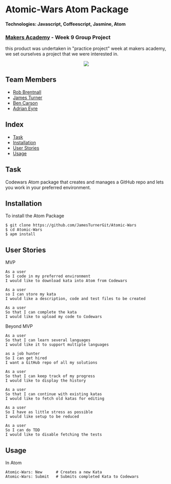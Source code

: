 # Atomic-Wars Atom Package
#### Technologies: Javascript, Coffeescript, Jasmine, Atom
### [Makers Academy](http://www.makersacademy.com) - Week 9 Group Project
this product was undertaken in "practice project" week at makers academy, we set ourselves a project that we were interested in.
<p align="center">
  <img src="https://f.cloud.github.com/assets/69169/2290250/c35d867a-a017-11e3-86be-cd7c5bf3ff9b.gif">
</p>

## Team Members
* [Rob Brentnall](https://github.com/treborb)
* [James Turner](https://github.com/JamesTurnerGit)
* [Ben Carson](https://github.com/BenJohnCarson)
* [Adrian Eyre](https://github.com/adrianeyre)

## Index
* [Task](#Task)
* [Installation](#Install)
* [User Stories](#Stories)
* [Usage](#Usage)

## <a name="Task">Task</a>
Codewars Atom package that creates and manages a GitHub repo and lets you work in your preferred environment.

## <a name="Install">Installation</a>
To install the Atom Package
```
$ git clone https://github.com/JamesTurnerGit/Atomic-Wars
$ cd Atomic-Wars
$ apm install
```

## <a name="Stories">User Stories</a>
MVP
```
As a user
So I code in my preferred environment
I would like to download kata into Atom from Codewars

As a user
so I can store my kata
I would like a description, code and test files to be created

As a user
So that I can complete the kata
I would like to upload my code to Codewars
```

Beyond MVP
```
As a user
So that I can learn several languages
I would like it to support multiple languages

as a job hunter
So I can get hired
I want a GitHub repo of all my solutions

As a user
So that I can keep track of my progress
I would like to display the history

As a user
So that I can continue with existing katas
I would like to fetch old katas for editing

As a user
So I have as little stress as possible
I would like setup to be reduced

As a user
So I can do TDD
I would like to disable fetching the tests
```

## <a name="Usage">Usage</a>
In Atom
```
Atomic-Wars: New      # Creates a new Kata
Atomic-Wars: Submit   # Submits completed Kata to Codewars
```

